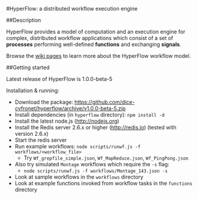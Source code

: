 #HyperFlow: a distributed workflow execution engine

##Description

HyperFlow provides a model of computation and an execution engine for complex, distributed workflow applications which consist of a set of **processes** performing well-defined **functions** and exchanging **signals**.

Browse the [wiki pages](https://github.com/balis/hyperflow/wiki) to learn more about the HyperFlow workflow model. 

##Getting started

Latest release of HyperFlow is 1.0.0-beta-5

Installation & running:
* Download the package: https://github.com/dice-cyfronet/hyperflow/archive/v1.0.0-beta-5.zip
* Install dependencies (in `hyperflow` directory): `npm install -d`
* Install the latest node.js (http://nodejs.org)
* Install the Redis server 2.6.x or higher (http://redis.io) (tested with version 2.6.x)
* Start the redis server
* Run example workflows: `node scripts/runwf.js -f workflows/<workflow_file>`
  * Try `Wf_grepfile_simple.json`, `Wf_MapReduce.json`, `Wf_PingPong.json`
* Also try simulated `Montage` workflows which require the `-s` flag: 
  * `node scripts/runwf.js -f workflows/Montage_143.json -s`
* Look at sample workflows in the `workflows` directory
* Look at example functions invoked from workflow tasks in the `functions` directory

